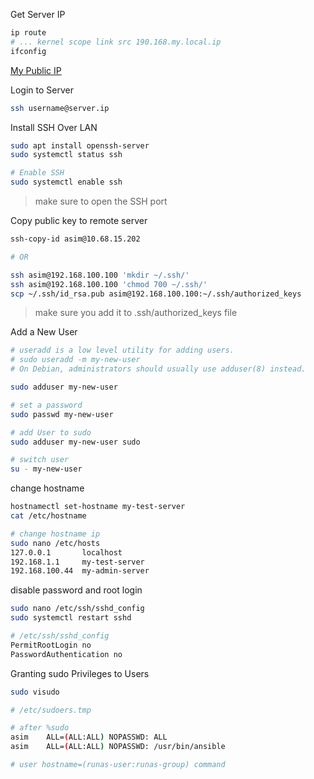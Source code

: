 Get Server IP 
```  bash
ip route
# ... kernel scope link src 190.168.my.local.ip 
ifconfig
```


[My Public IP](https://ifconfig.co/ip)


Login to Server
```  bash
ssh username@server.ip
```


Install SSH Over LAN
```bash
sudo apt install openssh-server
sudo systemctl status ssh

# Enable SSH
sudo systemctl enable ssh
```
> make sure to open the SSH port


Copy public key to remote server
```  bash
ssh-copy-id asim@10.68.15.202

# OR 

ssh asim@192.168.100.100 'mkdir ~/.ssh/'
ssh asim@192.168.100.100 'chmod 700 ~/.ssh/'
scp ~/.ssh/id_rsa.pub asim@192.168.100.100:~/.ssh/authorized_keys
```
> make sure you add it to .ssh/authorized_keys file


Add a New User
```  bash
# useradd is a low level utility for adding users. 
# sudo useradd -m my-new-user
# On Debian, administrators should usually use adduser(8) instead.

sudo adduser my-new-user

# set a password
sudo passwd my-new-user

# add User to sudo
sudo adduser my-new-user sudo

# switch user
su - my-new-user
```

change hostname
```  bash
hostnamectl set-hostname my-test-server
cat /etc/hostname 

# change hostname ip
sudo nano /etc/hosts
127.0.0.1       localhost
192.168.1.1     my-test-server
192.168.100.44  my-admin-server
```


disable password and root login
```  bash
sudo nano /etc/ssh/sshd_config 
sudo systemctl restart sshd

# /etc/ssh/sshd_config
PermitRootLogin no
PasswordAuthentication no 
```


Granting sudo Privileges to Users
```  bash
sudo visudo

# /etc/sudoers.tmp

# after %sudo
asim    ALL=(ALL:ALL) NOPASSWD: ALL
asim    ALL=(ALL:ALL) NOPASSWD: /usr/bin/ansible

# user hostname=(runas-user:runas-group) command
```
